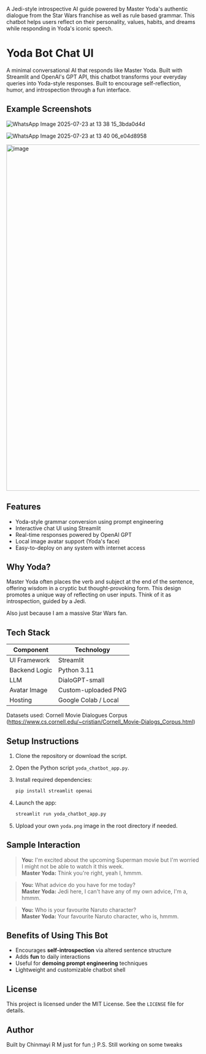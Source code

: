 A Jedi-style introspective AI guide powered by Master Yoda's authentic dialogue from the Star Wars franchise as well as rule based grammar. This chatbot helps users reflect on their personality, values, habits, and dreams while responding in Yoda's iconic speech.
# Yoda Bot Chat UI

A minimal conversational AI that responds like Master Yoda. Built with Streamlit and OpenAI's GPT API, this chatbot transforms your everyday queries into Yoda-style responses. Built to encourage self-reflection, humor, and introspection through a fun interface.

## Example Screenshots


![WhatsApp Image 2025-07-23 at 13 38 15_3bda0d4d](https://github.com/user-attachments/assets/397348e9-100f-4a4e-9533-f90d140808d1)



![WhatsApp Image 2025-07-23 at 13 40 06_e04d8958](https://github.com/user-attachments/assets/fdbe3780-1d8f-4f24-8cd2-03eba68cab9a)

<img width="1918" height="902" alt="image" src="https://github.com/user-attachments/assets/80610acb-9e76-4d4d-af5c-c45ffae8f564" />


## Features

- Yoda-style grammar conversion using prompt engineering
- Interactive chat UI using Streamlit
- Real-time responses powered by OpenAI GPT
- Local image avatar support (Yoda's face)
- Easy-to-deploy on any system with internet access

## Why Yoda?

Master Yoda often places the verb and subject at the end of the sentence, offering wisdom in a cryptic but thought-provoking form. This design promotes a unique way of reflecting on user inputs. Think of it as introspection, guided by a Jedi.

Also just because I am a massive Star Wars fan.
## Tech Stack

| Component     | Technology           |
|---------------|----------------------|
| UI Framework  | Streamlit            |
| Backend Logic | Python 3.11          |
| LLM           | DialoGPT-small       |
| Avatar Image  | Custom-uploaded PNG  |
| Hosting       | Google Colab / Local |

Datasets used: Cornell Movie Dialogues Corpus
(https://www.cs.cornell.edu/~cristian/Cornell_Movie-Dialogs_Corpus.html)

## Setup Instructions

1. Clone the repository or download the script.
2. Open the Python script `yoda_chatbot_app.py`.
3. Install required dependencies:
   ```bash
   pip install streamlit openai
   ```
4. Launch the app:
   ```bash
   streamlit run yoda_chatbot_app.py
   ```

5. Upload your own `yoda.png` image in the root directory if needed.




## Sample Interaction

> **You:** I'm excited about the upcoming Superman movie but I'm worried I might not be able to watch it this week.  
> **Master Yoda:** Think you're right, yeah I, hmmm.  

> **You:** What advice do you have for me today?  
> **Master Yoda:** Jedi here, I can't have any of my own advice, I'm a, hmmm.

> **You:** Who is your favourite Naruto character?  
> **Master Yoda:** Your favourite Naruto character, who is, hmmm.

## Benefits of Using This Bot

- Encourages **self-introspection** via altered sentence structure  
- Adds **fun** to daily interactions  
- Useful for **demoing prompt engineering** techniques  
- Lightweight and customizable chatbot shell

## License

This project is licensed under the MIT License. See the `LICENSE` file for details.

## Author

Built by Chinmayi R M just for fun ;)
P.S. Still working on some tweaks
